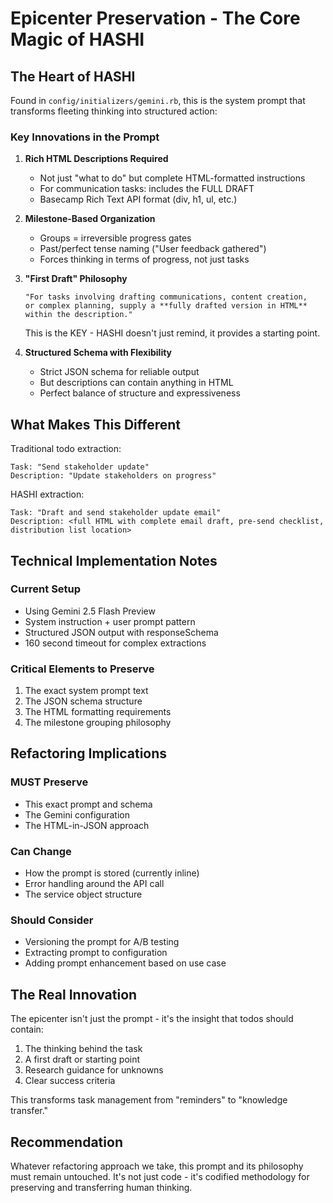 # Epicenter Preservation - The Core Magic of HASHI

## The Heart of HASHI

Found in `config/initializers/gemini.rb`, this is the system prompt that transforms fleeting thinking into structured action:

### Key Innovations in the Prompt

1. **Rich HTML Descriptions Required**
   - Not just "what to do" but complete HTML-formatted instructions
   - For communication tasks: includes the FULL DRAFT
   - Basecamp Rich Text API format (div, h1, ul, etc.)

2. **Milestone-Based Organization**  
   - Groups = irreversible progress gates
   - Past/perfect tense naming ("User feedback gathered")
   - Forces thinking in terms of progress, not just tasks

3. **"First Draft" Philosophy**
   ```
   "For tasks involving drafting communications, content creation, 
   or complex planning, supply a **fully drafted version in HTML** 
   within the description."
   ```
   This is the KEY - HASHI doesn't just remind, it provides a starting point.

4. **Structured Schema with Flexibility**
   - Strict JSON schema for reliable output
   - But descriptions can contain anything in HTML
   - Perfect balance of structure and expressiveness

## What Makes This Different

Traditional todo extraction:
```
Task: "Send stakeholder update"
Description: "Update stakeholders on progress"
```

HASHI extraction:
```
Task: "Draft and send stakeholder update email"
Description: <full HTML with complete email draft, pre-send checklist, distribution list location>
```

## Technical Implementation Notes

### Current Setup
- Using Gemini 2.5 Flash Preview
- System instruction + user prompt pattern
- Structured JSON output with responseSchema
- 160 second timeout for complex extractions

### Critical Elements to Preserve
1. The exact system prompt text
2. The JSON schema structure
3. The HTML formatting requirements
4. The milestone grouping philosophy

## Refactoring Implications

### MUST Preserve
- This exact prompt and schema
- The Gemini configuration
- The HTML-in-JSON approach

### Can Change  
- How the prompt is stored (currently inline)
- Error handling around the API call
- The service object structure

### Should Consider
- Versioning the prompt for A/B testing
- Extracting prompt to configuration
- Adding prompt enhancement based on use case

## The Real Innovation

The epicenter isn't just the prompt - it's the insight that todos should contain:
1. The thinking behind the task
2. A first draft or starting point
3. Research guidance for unknowns
4. Clear success criteria

This transforms task management from "reminders" to "knowledge transfer."

## Recommendation

Whatever refactoring approach we take, this prompt and its philosophy must remain untouched. It's not just code - it's codified methodology for preserving and transferring human thinking.